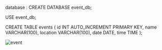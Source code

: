 database : 
CREATE DATABASE event_db;

USE event_db;

CREATE TABLE events (
    id INT AUTO_INCREMENT PRIMARY KEY,
    name VARCHAR(100),
    location VARCHAR(100),
    date DATE,
    time TIME
);

![event](https://github.com/user-attachments/assets/82761e66-e6b6-4940-a37e-d1b04ae67df4)

